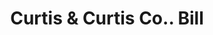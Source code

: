 ---
doi: 10.7916/D8DZ1MBQ
date_other: '1900'
date_other_textual: 1900-1909
form: printed ephemera
genre:
- Invoices
name:
- Curtis & Curtis Co.
object_in_context_url: https://biggert.cul.columbia.edu/items/view/ave_biggert_00055
subject_hierarchical_geographic:
- Bridgeport, Connecticut, United States
subject_name:
- Curtis & Curtis Co.
title: Curtis & Curtis Co.. Bill
sort_title: Curtis & Curtis Co.. Bill
call_number: ave_biggert_00055
coordinates:
- 41.186388888888885,-73.19555555555556
pid: ave_biggert_00055
identifiers: ave_biggert_00055
thumbnail: https://derivativo-3.library.columbia.edu/iiif/2/ldpd:342938/full/!256,256/0/native.jpg
permalink: "/biggert/ave_biggert_00055/"
layout: iiif-image-page
---